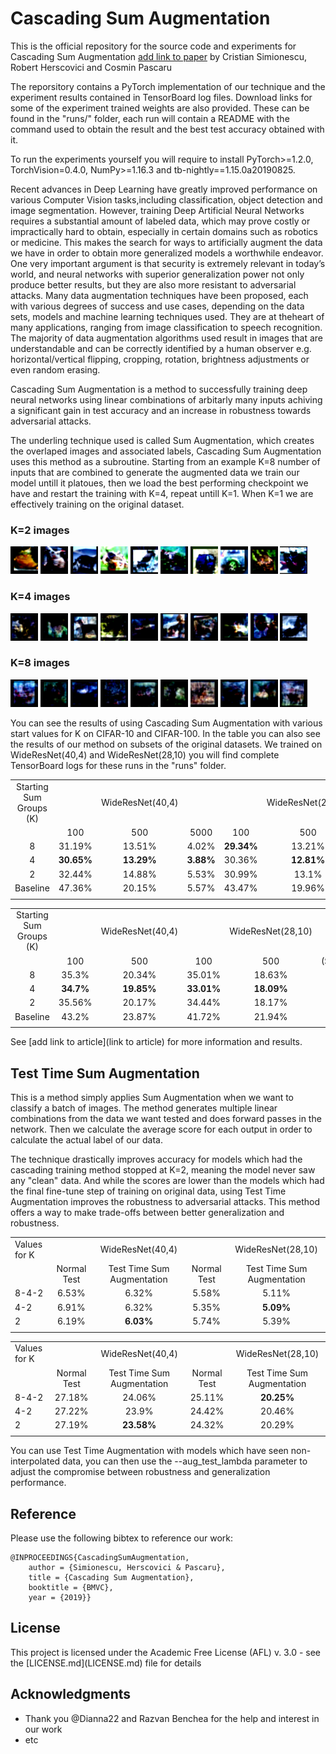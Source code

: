 # Cascading Sum Augmentation

This is the official repository for the source code and experiments for Cascading Sum Augmentation [add link to paper]() by Cristian Simionescu, Robert Herscovici and Cosmin Pascaru

The reporsitory contains a PyTorch implementation of our technique and the experiment results contained in TensorBoard log files. Download links for some of the experiment trained weights are also provided. These can be found in the "runs/" folder, each run will contain a README with the command used to obtain the result and the best test accuracy obtained with it.

To run the experiments yourself you will require to install PyTorch>=1.2.0, TorchVision=0.4.0, NumPy>=1.16.3 and tb-nightly==1.15.0a20190825.


Recent advances in Deep Learning have greatly improved performance on various Computer Vision tasks,including classification, object detection and image segmentation. However, training Deep Artificial Neural Networks requires a substantial amount of labeled data, which may prove costly or impractically hard to obtain, especially in certain domains such as robotics or medicine. This makes the search for ways to artificially augment the data we have in order to obtain more generalized models a worthwhile endeavor. One very important argument is that security is extremely relevant in today’s world, and neural networks with superior generalization power not only produce better results, but they are also more resistant to adversarial attacks. Many data augmentation techniques have been proposed, each with various degrees of success and use cases, depending on the data sets, models and machine learning techniques used. They are at theheart of many applications, ranging from image classification to speech recognition. The majority of data augmentation algorithms used result in images that are understandable and can be correctly identified by a human observer e.g. horizontal/vertical flipping, cropping, rotation, brightness adjustments or even random erasing.

Cascading Sum Augmentation is a method to successfully training deep neural networks using linear combinations of arbitarly many inputs achiving a significant gain in test accuracy and an increase in robustness towards adversarial attacks.

The underling technique used is called Sum Augmentation, which creates the overlaped images and associated labels, Cascading Sum Augmentation uses this method as a subroutine. Starting from an example K=8 number of inputs that are combined to generate the augmented data we train our model untill it platoues, then we load the best performing checkpoint we have and restart the training with K=4, repeat untill K=1. When K=1 we are effectively training on the original dataset.

### K=2 images
<p float="left">
  <img src="example_images/sum_aug/sum_groups_2_0.png" width="44" />
  <img src="example_images/sum_aug/sum_groups_2_1.png" width="44" />
  <img src="example_images/sum_aug/sum_groups_2_2.png" width="44" />
  <img src="example_images/sum_aug/sum_groups_2_3.png" width="44" />
  <img src="example_images/sum_aug/sum_groups_2_4.png" width="44" />
  <img src="example_images/sum_aug/sum_groups_2_5.png" width="44" />
  <img src="example_images/sum_aug/sum_groups_2_6.png" width="44" />
  <img src="example_images/sum_aug/sum_groups_2_7.png" width="44" />
  <img src="example_images/sum_aug/sum_groups_2_8.png" width="44" />
  <img src="example_images/sum_aug/sum_groups_2_9.png" width="44" />
</p>

### K=4 images
<p float="left">
  <img src="example_images/sum_aug/sum_groups_4_0.png" width="44" />
  <img src="example_images/sum_aug/sum_groups_4_1.png" width="44" />
  <img src="example_images/sum_aug/sum_groups_4_2.png" width="44" />
  <img src="example_images/sum_aug/sum_groups_4_3.png" width="44" />
  <img src="example_images/sum_aug/sum_groups_4_4.png" width="44" />
  <img src="example_images/sum_aug/sum_groups_4_5.png" width="44" />
  <img src="example_images/sum_aug/sum_groups_4_6.png" width="44" />
  <img src="example_images/sum_aug/sum_groups_4_7.png" width="44" />
  <img src="example_images/sum_aug/sum_groups_4_8.png" width="44" />
  <img src="example_images/sum_aug/sum_groups_4_9.png" width="44" />
</p>

### K=8 images
<p float="left">
  <img src="example_images/sum_aug/sum_groups_8_0.png" width="44" />
  <img src="example_images/sum_aug/sum_groups_8_1.png" width="44" />
  <img src="example_images/sum_aug/sum_groups_8_2.png" width="44" />
  <img src="example_images/sum_aug/sum_groups_8_3.png" width="44" />
  <img src="example_images/sum_aug/sum_groups_8_4.png" width="44" />
  <img src="example_images/sum_aug/sum_groups_8_5.png" width="44" />
  <img src="example_images/sum_aug/sum_groups_8_6.png" width="44" />
  <img src="example_images/sum_aug/sum_groups_8_7.png" width="44" />
  <img src="example_images/sum_aug/sum_groups_8_8.png" width="44" />
  <img src="example_images/sum_aug/sum_groups_8_9.png" width="44" />
</p>

You can see the results of using Cascading Sum Augmentation with various start values for K on CIFAR-10 and CIFAR-100. In the table you can also see the results of our method on subsets of the original datasets. We trained on WideResNet(40,4) and WideResNet(28,10) you will find complete TensorBoard logs for these runs in the "runs" folder.

|          |            |            |           |            |            |           |                 |
| :-------: | :--------: | :--------: | :-------: | :--------: | :--------: | :-------: | :-------------: |
| Starting Sum Groups (K)  | | WideResNet(40,4) | | | WideResNet(28,10) |                 |
|          |    100     |    500     |   5000    |    100     |    500     |   5000    | (Samples/Class) |
| 8        |   31.19%   |   13.51%   |   4.02%   | **29.34%** |   13.21%   |   3.28%   |                 |
| 4        | **30.65%** | **13.29%** | **3.88%** |   30.36%   | **12.81%** | **3.11%** |                 |
| 2        |   32.44%   |   14.88%   |   5.53%   |   30.99%   |   13.1%    |   3.44%   |                 |
| Baseline |   47.36%   |   20.15%   |   5.57%   |   43.47%   |   19.96%   |   4.68%   |                 |
|          |            |            |           |            |            |           |                 |

|          |           |            |            |            |                 |
| :-------: | :-------: | :--------: | :--------: | :--------: | :-------------: |
| Starting Sum Groups (K)  | | WideResNet(40,4) | | WideResNet(28,10) |                 |
|          |    100    |    500     |    100     |    500     | (Samples/Class) |
| 8        |   35.3%   |   20.34%   |   35.01%   |   18.63%   |                 |
| 4        | **34.7%** | **19.85%** | **33.01%** | **18.09%** |                 |
| 2        |  35.56%   |   20.17%   |   34.44%   |   18.17%   |                 |
| Baseline |   43.2%   |   23.87%   |   41.72%   |   21.94%   |                 |
|          |           |            |            |            |                 |

See [add link to article](link to article) for more information and results.


## Test Time Sum Augmentation

This is a method simply applies Sum Augmentation when we want to classify a batch of images. The method generates multiple linear combinations from the data we want tested and does forward passes in the network. Then we calculate the average score for each output in order to calculate the actual label of our data.

The technique drastically improves accuracy for models which had the cascading training method stopped at K=2, meaning the model never saw any "clean" data.
And while the scores are lower than the models which had the final fine-tune step of training on original data, using Test Time Augmentation improves the robustness to adversarial attacks. This method offers a way to make trade-offs between better generalization and robustness.

|       |             |                            |             |                            |
| :---- | :---------: | :------------------------: | :---------: | :------------------------: |
| Values for K  | | WideResNet(40,4) | | WideResNet(28,10) |                 |
|       | Normal Test | Test Time Sum Augmentation | Normal Test | Test Time Sum Augmentation |
| 8-4-2 |    6.53%    |           6.32%            |    5.58%    |           5.11%            |
| 4-2   |    6.91%    |           6.32%            |    5.35%    |         **5.09%**          |
| 2     |    6.19%    |         **6.03%**          |    5.74%    |           5.39%            |
|       |             |                            |             |                            |

|       |             |                            |             |                            |
| :---- | :---------: | :------------------------: | :---------: | :------------------------: |
| Values for K  | | WideResNet(40,4) | | WideResNet(28,10) |                 |
|       | Normal Test | Test Time Sum Augmentation | Normal Test | Test Time Sum Augmentation |
| 8-4-2 |   27.18%    |           24.06%           |   25.11%    |         **20.25%**         |
| 4-2   |   27.22%    |           23.9%            |   24.42%    |           20.46%           |
| 2     |   27.19%    |         **23.58%**         |   24.32%    |           20.29%           |
|       |             |                            |             |                            |

You can use Test Time Augmentation with models which have seen non-interpolated data, you can then use the --aug_test_lambda parameter to adjust the compromise between robustness and generalization performance. 


## Reference

Please use the following bibtex to reference our work:

```
@INPROCEEDINGS{CascadingSumAugmentation,
    author = {Simionescu, Herscovici & Pascaru},
    title = {Cascading Sum Augmentation},
    booktitle = {BMVC},
    year = {2019}}
```

## License

This project is licensed under the Academic Free License (AFL) v. 3.0 - see the \[LICENSE.md\](LICENSE.md) file for details

## Acknowledgments

* Thank you @Dianna22 and Razvan Benchea for the help and interest in our work
* etc
